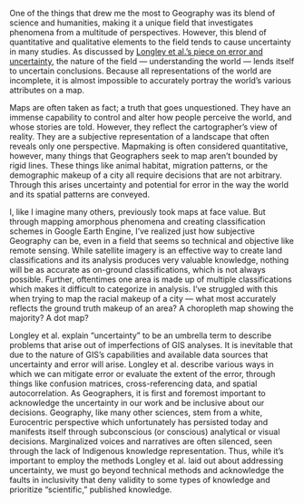 One of the things that drew me the most to Geography was its blend of science and humanities, making it a unique field that investigates phenomena from a multitude of perspectives. However, this blend of quantitative and qualitative elements to the field tends to cause uncertainty in many studies. As discussed by [Longley et al.’s piece on error and uncertainty](https://github.com/GIS4DEV/literature/blob/master/Uncertainty%20Longley%20et%20al.pdf), the nature of the field — understanding the world — lends itself to uncertain conclusions. Because all representations of the world are incomplete, it is almost impossible to accurately portray the world’s various attributes on a map. 

Maps are often taken as fact; a truth that goes unquestioned. They have an immense capability to control and alter how people perceive the world, and whose stories are told. However, they reflect the cartographer’s view of reality. They are a subjective representation of a landscape that often reveals only one perspective. Mapmaking is often considered quantitative, however, many things that Geographers seek to map aren’t bounded by rigid lines. These things like animal habitat, migration patterns, or the demographic makeup of a city all require decisions that are not arbitrary. Through this arises uncertainty and potential for error in the way the world and its spatial patterns are conveyed. 

I, like I imagine many others, previously took maps at face value. But through mapping amorphous phenomena and creating classification schemes in Google Earth Engine, I’ve realized just how subjective Geography can be, even in a field that seems so technical and objective like remote sensing. While satellite imagery is an effective way to create land classifications and its analysis produces very valuable knowledge, nothing will be as accurate as on-ground classifications, which is not always possible. Further, oftentimes one area is made up of multiple classifications which makes it difficult to categorize in analysis. I’ve struggled with this when trying to map the racial makeup of a city — what most accurately reflects the ground truth makeup of an area? A choropleth map showing the majority? A dot map? 

Longley et al. explain “uncertainty” to be an umbrella term to describe problems that arise out of imperfections of GIS analyses. It is inevitable that due to the nature of GIS’s capabilities and available data sources that uncertainty and error will arise. Longley et al. describe various ways in which we can mitigate error or evaluate the extent of the error, through things like confusion matrices, cross-referencing data, and spatial autocorrelation. As Geographers, it is first and foremost important to acknowledge the uncertainty in our work and be inclusive about our decisions. Geography, like many other sciences, stem from a white, Eurocentric perspective which unfortunately has persisted today and manifests itself through subconscious (or conscious) analytical or visual decisions. Marginalized voices and narratives are often silenced, seen through the lack of Indigenous knowledge representation. Thus, while it’s important to employ the methods Longley et al. laid out about addressing uncertainty, we must go beyond technical methods and acknowledge the faults in inclusivity that deny validity to some types of knowledge and prioritize “scientific,” published knowledge. 
